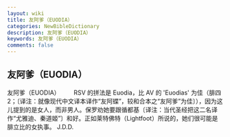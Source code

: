 ```yaml
---
layout: wiki
title: 友阿爹（EUODIA）
categories: NewBibleDictionary
description: 友阿爹（EUODIA）
keywords: 友阿爹（EUODIA）
comments: false
---
```


## 友阿爹（EUODIA）



友阿爹（EUODIA）
　　RSV 的拼法是 Euodia，比 AV 的 'Euodias' 为佳（腓四2；〔译注：就像现代中文译本译作“友阿蝶”，较和合本之“友阿爹”为佳〕），因为这儿提到的是女人，而非男人。保罗劝她要跟循都基〔译注：当代圣经把这二名译作“尤雅迪、秦道姬”〕和好。正如莱特佛特（Lightfoot）所说的，她们很可能是腓立比的女执事。
J.D.D.




